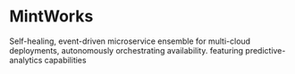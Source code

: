 # MintWorks
Self-healing, event-driven microservice ensemble for multi-cloud deployments, autonomously orchestrating availability. featuring predictive-analytics capabilities
